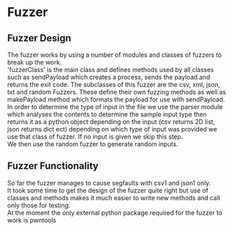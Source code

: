 # Fuzzer

## Fuzzer Design
The fuzzer works by using a number of modules and classes of fuzzers to break up the work.  
'fuzzerClass' is the main class and defines methods used by all classes such as sendPayload which creates a process, sends the payload and returns the exit code. The subclasses of this fuzzer are the csv, xml, json, txt and random Fuzzers. These define their own fuzzing methods as well as makePayload method which formats the payload for use with sendPayload.  
In order to determine the type of input in the file we use the parser module which analyses the contents to determine the sample input type then returns it as a python object depending on the input (csv returns 2D list, json returns dict ect) depending on which type of input was provided we use that class of fuzzer. If no input is given we skip this step.  
We then use the random fuzzer to generate random inputs.

## Fuzzer Functionality
So far the fuzzer manages to cause segfaults with csv1 and json1 only.  
It took some time to get the design of the fuzzer quite right but use of classes and methods makes it much easier to write new methods and call only those for testing.  
At the moment the only external python package required for the fuzzer to work is pwntools
